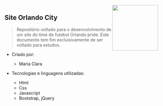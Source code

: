  <img src="https://upload.wikimedia.org/wikipedia/pt/9/93/OrlandoPride_Logo.png" align="right" height="150em">

 ## Site Orlando City
> Repositório voltado para o desenvolvimento de um site do time de futebol Orlando pride. 
> Este documento tem fim excluisivamente de ser voltado para estudos.

- Criado por: 
  - Maria Clara
  
- Tecnologias e linguagens utilizadas:
  - Html
  - Css
  - Javascript
  - Bootstrap, jQuery
